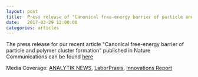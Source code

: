 ```yaml
---
layout: post
title:  Press release of "Canonical free-energy barrier of particle and polymer cluster formation"
date:   2017-03-29 12:00:00
categories: articles
---
```


The press release for our recent article "Canonical free-energy barrier of particle and polymer cluster formation" published in Nature Communications can be found
[here](https://www.uni-leipzig.de/en/service/communication/medienredaktion/press-releases.html?ifab_modus=detail&ifab_uid=fb2606a50620170621080228&ifab_id=6975)

Media Coverage:
[ANALYTIK NEWS](https://www.analytik-news.de/Presse/2017/134.html),
[LaborPraxis](http://www.laborpraxis.vogel.de/wissenschaft-forschung/articles/585672/),
[Innovations Report](http://www.innovations-report.de/html/berichte/physik-astronomie/auf-den-spuren-der-entstehung-von-kondensationstropfen.html)

